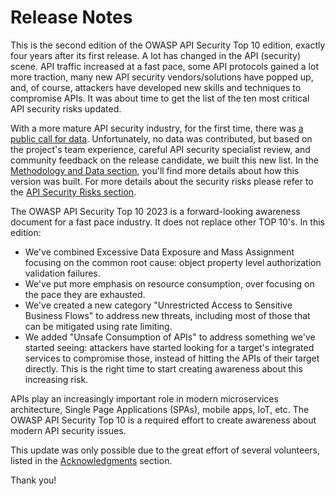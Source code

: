 Release Notes
=============

This is the second edition of the OWASP API Security Top 10 edition, exactly
four years after its first release. A lot has changed in the API (security)
scene. API traffic increased at a fast pace, some API protocols gained a lot
more traction, many new API security vendors/solutions have popped up, and, of
course, attackers have developed new skills and techniques to compromise
APIs. It was about time to get the list of the ten most critical API security
risks updated.

With a more mature API security industry, for the first time, there was [a
public call for data][1]. Unfortunately, no data was contributed, but based on
the project's team experience, careful API security specialist review, and
community feedback on the release candidate, we built this new list. In the
[Methodology and Data section][2], you'll find more details about how this
version was built. For more details about the security risks please refer to the
[API Security Risks section][3].

The OWASP API Security Top 10 2023 is a forward-looking awareness document for
a fast pace industry. It does not replace other TOP 10's. In this edition:

* We've combined Excessive Data Exposure and Mass Assignment focusing on the
  common root cause: object property level authorization validation failures.
* We've put more emphasis on resource consumption, over focusing on the pace
  they are exhausted.
* We've created a new category "Unrestricted Access to Sensitive Business Flows"
  to address new threats, including most of those that can be mitigated using
  rate limiting.
* We added "Unsafe Consumption of APIs" to address something we've started
  seeing: attackers have started looking for a target's integrated services to
  compromise those, instead of hitting the APIs of their target directly. This
  is the right time to start creating awareness about this increasing risk.

APIs play an increasingly important role in modern microservices architecture,
Single Page Applications (SPAs), mobile apps, IoT, etc. The OWASP API Security
Top 10 is a required effort to create awareness about modern API security
issues.

This update was only possible due to the great effort of several volunteers,
listed in the [Acknowledgments][4] section.

Thank you!

[1]: https://owasp.org/www-project-api-security/announcements/cfd/2022/
[2]: ./0xd0-about-data.md
[3]: ./0x10-api-security-risks.md
[4]: ./0xd1-acknowledgments.md
